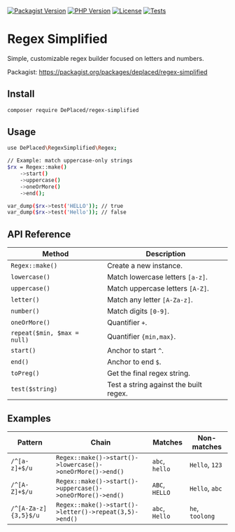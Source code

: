 [![Packagist Version](https://img.shields.io/packagist/v/deplaced/regex-simplified/dev-main?label=version)](https://packagist.org/packages/deplaced/regex-simplified)
[![PHP Version](https://img.shields.io/packagist/php-v/deplaced/regex-simplified?color=blue)](https://packagist.org/packages/deplaced/regex-simplified)
[![License](https://img.shields.io/github/license/DePlaced/regex-simplified.svg?color=orange)](LICENSE)
[![Tests](https://github.com/DePlaced/regex-simplified/actions/workflows/tests.yml/badge.svg)](https://github.com/DePlaced/regex-simplified/actions)

# Regex Simplified
Simple, customizable regex builder focused on letters and numbers. 

Packagist: https://packagist.org/packages/deplaced/regex-simplified

## Install
```bash
composer require DePlaced/regex-simplified
```

## Usage
```bash
use DePlaced\RegexSimplified\Regex;

// Example: match uppercase-only strings
$rx = Regex::make()
    ->start()
    ->uppercase()
    ->oneOrMore()
    ->end();

var_dump($rx->test('HELLO')); // true
var_dump($rx->test('Hello')); // false
```
## API Reference
| Method                      | Description                            |
| --------------------------- | -------------------------------------- |
| `Regex::make()`             | Create a new instance.                 |
| `lowercase()`               | Match lowercase letters `[a-z]`.       |
| `uppercase()`               | Match uppercase letters `[A-Z]`.       |
| `letter()`                  | Match any letter `[A-Za-z]`.           |
| `number()`                  | Match digits `[0-9]`.                  |
| `oneOrMore()`               | Quantifier `+`.                        |
| `repeat($min, $max = null)` | Quantifier `{min,max}`.                |
| `start()`                   | Anchor to start `^`.                   |
| `end()`                     | Anchor to end `$`.                     |
| `toPreg()`                  | Get the final regex string.            |
| `test($string)`             | Test a string against the built regex. |

## Examples
| Pattern              | Chain                                                     | Matches        | Non-matches     |
| -------------------- | --------------------------------------------------------- | -------------- | --------------- |
| `/^[a-z]+$/u`        | `Regex::make()->start()->lowercase()->oneOrMore()->end()` | `abc`, `hello` | `Hello`, `123`  |
| `/^[A-Z]+$/u`        | `Regex::make()->start()->uppercase()->oneOrMore()->end()` | `ABC`, `HELLO` | `Hello`, `abc`  |
| `/^[A-Za-z]{3,5}$/u` | `Regex::make()->start()->letter()->repeat(3,5)->end()`    | `abc`, `Hello` | `he`, `toolong` |
